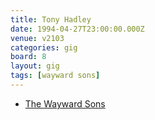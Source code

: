 ```yaml
---
title: Tony Hadley
date: 1994-04-27T23:00:00.000Z
venue: v2103
categories: gig
board: 8
layout: gig
tags: [wayward sons]
---
```

+ <a href="/wiki/wayward+sons">The Wayward Sons</a>